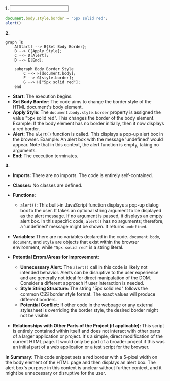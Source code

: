 **1. <input code>**

```javascript
document.body.style.border = "5px solid red";
alert()
```

**2. <algorithm>**

```mermaid
graph TD
    A[Start] --> B{Set Body Border};
    B --> C[Apply Style];
    C --> D[Alert];
    D --> E[End];
    
    subgraph Body Border Style
        C --> F[document.body];
        F --> G[style.border];
        G --> H["5px solid red"];
    end
```

* **Start**: The execution begins.
* **Set Body Border**: The code aims to change the border style of the HTML document's body element.
* **Apply Style**: The `document.body.style.border` property is assigned the value "5px solid red". This changes the border of the body element.  Example: If the body element has no border initially, then it now displays a red border.
* **Alert**: The `alert()` function is called. This displays a pop-up alert box in the browser. Example: An alert box with the message 'undefined' would appear. Note that in this context, the alert function is empty, taking no arguments.
* **End**: The execution terminates.

**3. <explanation>**

* **Imports:** There are no imports.  The code is entirely self-contained.

* **Classes:** No classes are defined.

* **Functions:**
    * `alert()`: This built-in JavaScript function displays a pop-up dialog box to the user.  It takes an optional string argument to be displayed as the alert message.  If no argument is passed, it displays an empty alert box. In this specific code, `alert()` has no arguments; therefore, a 'undefined' message might be shown.  It returns `undefined`.

* **Variables:** There are no variables declared in the code.  `document.body`, `document`, and `style` are objects that exist within the browser environment, while `"5px solid red"` is a string literal.


* **Potential Errors/Areas for Improvement:**

    * **Unnecessary Alert:** The `alert()` call in this code is likely not intended behavior. Alerts can be disruptive to the user experience and are generally not ideal for direct manipulation of the DOM.  Consider a different approach if user interaction is needed.
    * **Style String Structure:** The string "5px solid red" follows the common CSS border style format. The exact values will produce different borders.
    * **Potential Conflict:** If other code in the webpage or any external stylesheet is overriding the border style, the desired border might not be visible.


* **Relationships with Other Parts of the Project (if applicable):**  This script is entirely contained within itself and does not interact with other parts of a larger application or project.  It's a simple, direct modification of the current HTML page.  It would only be part of a broader project if this was an initial part of a web application or a test script for the browser.


**In Summary:** This code snippet sets a red border with a 5-pixel width on the body element of the HTML page and then displays an alert box. The alert box's purpose in this context is unclear without further context, and it might be unnecessary or disruptive for the user.